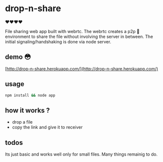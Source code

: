 # drop-n-share
:heart::heart::heart::heart:

File sharing web app built with webrtc. The webrtc creates a p2p :couple: environment to share the file without involving the server in between. The initial signaling/handshaking is done via node server.

## demo :flushed:

[http://drop-n-share.herokuapp.com/](http://drop-n-share.herokuapp.com/)


## usage 
```bash
npm install && node app
```

## how it works ?
- drop a file
- copy the link and give it to receiver

## todos

Its just basic and works well only for small files. Many things remainig to do.
